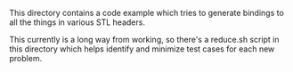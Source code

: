 This directory contains a code example which tries to generate bindings to all the things
in various STL headers.

This currently is a long way from working, so there's a reduce.sh script in this directory
which helps identify and minimize test cases for each new problem.
